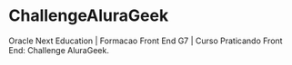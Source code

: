 # ChallengeAluraGeek
Oracle Next Education | Formacao Front End G7 | Curso Praticando Front End: Challenge AluraGeek.
